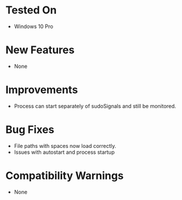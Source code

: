 # Tested On
* Windows 10 Pro

# New Features
* None

# Improvements
* Process can start separately of sudoSignals and still be monitored.   

# Bug Fixes
* File paths with spaces now load correctly.
* Issues with autostart and process startup


# Compatibility Warnings
* None